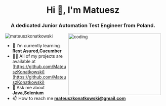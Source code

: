 <h1 align="center">Hi 👋, I'm Matuesz</h1>
<h3 align="center">A dedicated Junior Automation Test Engineer from Poland.</h3>
  <img align="right" alt="coding" width="300" height="200"src="https://media.tenor.com/VfOO-2t7eFoAAAAd/developer-tester.gif">
<p align="left"> <img src="https://komarev.com/ghpvc/?username=mateuszkonatkowski&label=Profile%20views&color=0e75b6&style=flat" alt="mateuszkonatkowski" /> </p>

- 🌱 I’m currently learning **Rest Asured,Cucumber**
- 👨‍💻 All of my projects are available at [https://github.com/MateuszKonatkowski](https://github.com/MateuszKonatkowski)
- 💬 Ask me about **Java,Selenium**
- 📫 How to reach me **mateuszkonatkowski@gmail.com**
  




  
